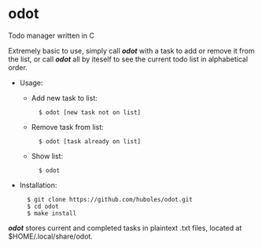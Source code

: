 # odot
Todo manager written in C

Extremely basic to use, simply call ***odot*** with a task to add or
remove it from the list, or call ***odot*** all by iteself to see the
current todo list in alphabetical order.

* Usage:

    - Add new task to list:
 
            $ odot [new task not on list]  
    
    - Remove task from list:
    
            $ odot [task already on list] 
   
    - Show list:
 
            $ odot 
    
* Installation:

        $ git clone https://github.com/huboles/odot.git
        $ cd odot
        $ make install

***odot*** stores current and completed tasks in plaintext .txt files, located at
$HOME/.local/share/odot.

